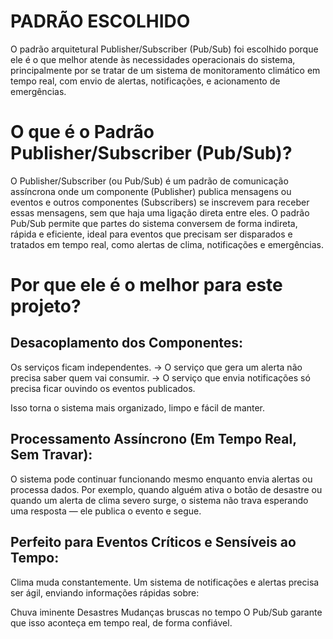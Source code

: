 # PADRÃO ESCOLHIDO 

O padrão arquitetural Publisher/Subscriber (Pub/Sub) foi escolhido porque ele é o que melhor atende às necessidades operacionais do sistema, principalmente por se tratar de um sistema de monitoramento climático em tempo real, com envio de alertas, notificações, e acionamento de emergências.

# O que é o Padrão Publisher/Subscriber (Pub/Sub)?
O Publisher/Subscriber (ou Pub/Sub) é um padrão de comunicação assíncrona onde um componente (Publisher) publica mensagens ou eventos e outros componentes (Subscribers) se inscrevem para receber essas mensagens, sem que haja uma ligação direta entre eles.
O padrão Pub/Sub permite que partes do sistema conversem de forma indireta, rápida e eficiente, ideal para eventos que precisam ser disparados e tratados em tempo real, como alertas de clima, notificações e emergências.

# Por que ele é o melhor para este projeto?

## Desacoplamento dos Componentes:
Os serviços ficam independentes.
→ O serviço que gera um alerta não precisa saber quem vai consumir.
→ O serviço que envia notificações só precisa ficar ouvindo os eventos publicados.

Isso torna o sistema mais organizado, limpo e fácil de manter.

## Processamento Assíncrono (Em Tempo Real, Sem Travar):
O sistema pode continuar funcionando mesmo enquanto envia alertas ou processa dados.
Por exemplo, quando alguém ativa o botão de desastre ou quando um alerta de clima severo surge, o sistema não trava esperando uma resposta — ele publica o evento e segue.

## Perfeito para Eventos Críticos e Sensíveis ao Tempo:
Clima muda constantemente. Um sistema de notificações e alertas precisa ser ágil, enviando informações rápidas sobre:

Chuva iminente
Desastres 
Mudanças bruscas no tempo
O Pub/Sub garante que isso aconteça em tempo real, de forma confiável.

